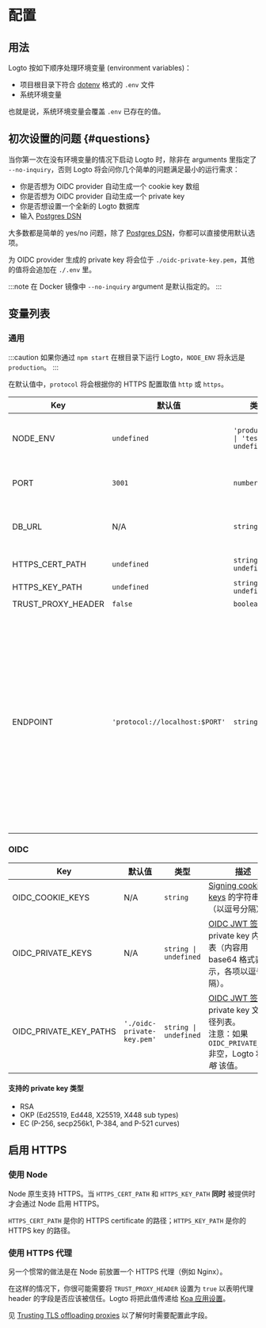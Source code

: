 # 配置

## 用法

Logto 按如下顺序处理环境变量 (environment variables)：

- 项目根目录下符合 [dotenv](https://github.com/motdotla/dotenv#readme) 格式的 `.env` 文件
- 系统环境变量

也就是说，系统环境变量会覆盖 `.env` 已存在的值。

## 初次设置的问题 {#questions}

当你第一次在没有环境变量的情况下启动 Logto 时，除非在 arguments 里指定了 `--no-inquiry`，否则 Logto 将会问你几个简单的问题满足最小的运行需求：

- 你是否想为 OIDC provider 自动生成一个 cookie key 数组
- 你是否想为 OIDC provider 自动生成一个 private key
- 你是否想设置一个全新的 Logto 数据库
- 输入 [Postgres DSN](https://www.postgresql.org/docs/14/libpq-connect.html#id-1.7.3.8.3.6)

大多数都是简单的 yes/no 问题，除了 [Postgres DSN](https://www.postgresql.org/docs/14/libpq-connect.html#id-1.7.3.8.3.6)，你都可以直接使用默认选项。

为 OIDC provider 生成的 private key 将会位于 `./oidc-private-key.pem`，其他的值将会追加在 `./.env` 里。

:::note
在 Docker 镜像中 `--no-inquiry` argument 是默认指定的。
:::

## 变量列表

### 通用

:::caution
如果你通过 `npm start` 在根目录下运行 Logto，`NODE_ENV` 将永远是 `production`。
:::

在默认值中，`protocol` 将会根据你的 HTTPS 配置取值 `http` 或 `https`。

| Key                | 默认值                         | 类型                                                     | 描述                                                                                                                                                                                                                        |
| ------------------ | ------------------------------ | -------------------------------------------------------- | --------------------------------------------------------------------------------------------------------------------------------------------------------------------------------------------------------------------------- |
| NODE_ENV           | `undefined`                    | <code>'production' &#124; 'test' &#124; undefined</code> | Logto 运行在什么样的环境里。                                                                                                                                                                                                |
| PORT               | `3001`                         | `number`                                                 | Logto 监听的本地端口。                                                                                                                                                                                                      |
| DB_URL             | N/A                            | `string`                                                 | Logto 数据库的 [Postgres DSN](https://www.postgresql.org/docs/14/libpq-connect.html#id-1.7.3.8.3.6)。                                                                                                                       |
| HTTPS_CERT_PATH    | `undefined`                    | <code>string &#124; undefined</code>                     | 详见 [启用 HTTPS](#启用-https)。                                                                                                                                                                                            |
| HTTPS_KEY_PATH     | `undefined`                    | <code>string &#124; undefined</code>                     | 同上。                                                                                                                                                                                                                      |
| TRUST_PROXY_HEADER | `false`                        | `boolean`                                                | 同上。                                                                                                                                                                                                                      |
| ENDPOINT           | `'protocol://localhost:$PORT'` | `string`                                                 | 你可以指定一个带有自定义域名的指向 Logto 的 URL，用于在线测试或生产环境。这也会影响到 [OIDC issuer identifier](https://openid.net/specs/openid-connect-core-1_0.html#IssuerIdentifier) 和「管理控制台」Redirect URIs 的值。 |

### OIDC

| Key                    | 默认值                     | 类型                                 | 描述                                                                                                                                                                           |
| ---------------------- | -------------------------- | ------------------------------------ | ------------------------------------------------------------------------------------------------------------------------------------------------------------------------------ |
| OIDC_COOKIE_KEYS       | N/A                        | <code>string</code>                  | [Signing cookie keys](https://github.com/panva/node-oidc-provider/blob/main/docs/README.md#cookieskeys) 的字符串列表（以逗号分隔）。                                           |
| OIDC_PRIVATE_KEYS      | N/A                        | <code>string &#124; undefined</code> | [OIDC JWT 签名](https://openid.net/specs/openid-connect-core-1_0.html#Signing) 的 private key 内容列表（内容用 base64 格式表示，各项以逗号分隔）。                             |
| OIDC_PRIVATE_KEY_PATHS | `'./oidc-private-key.pem'` | <code>string &#124; undefined</code> | [OIDC JWT 签名](https://openid.net/specs/openid-connect-core-1_0.html#Signing) 的 private key 文件路径列表。 <br/> 注意：如果 `OIDC_PRIVATE_KEYS` 非空，Logto 将 _忽略_ 该值。 |

#### 支持的 private key 类型

- RSA
- OKP (Ed25519, Ed448, X25519, X448 sub types)
- EC (P-256, secp256k1, P-384, and P-521 curves)

## 启用 HTTPS

### 使用 Node

Node 原生支持 HTTPS。当 `HTTPS_CERT_PATH` 和 `HTTPS_KEY_PATH` **同时** 被提供时才会通过 Node 启用 HTTPS。

`HTTPS_CERT_PATH` 是你的 HTTPS certificate 的路径；`HTTPS_KEY_PATH` 是你的 HTTPS key 的路径。

### 使用 HTTPS 代理

另一个惯常的做法是在 Node 前放置一个 HTTPS 代理（例如 Nginx）。

在这样的情况下，你很可能需要将 `TRUST_PROXY_HEADER` 设置为 `true` 以表明代理 header 的字段是否应该被信任。Logto 将把此值传递给 [Koa 应用设置](https://github.com/koajs/koa/blob/master/docs/api/index.md#settings)。

见 [Trusting TLS offloading proxies](https://github.com/panva/node-oidc-provider/blob/main/docs/README.md#trusting-tls-offloading-proxies) 以了解何时需要配置此字段。
